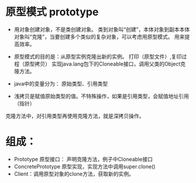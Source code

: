# 原型模式 prototype

* 用对象创建对象，不是类创建对象。
类到对象叫“创建”，本体对象到副本本体对象叫“克隆”，当要创建多个类似的复杂对象，可以考虑用原型模式。
用来提高效率。

* 原型模式的目的是：从原型实例克隆出新的实例。
打印（原型文件）,复印过程（原型拷贝）
实现java.lang包下的Cloneable接口，调用父类的Object克隆方法。


* java中的变量分为：
    原始类型、引用类型

* 浅拷贝是赋值原始类型的值。不特殊操作，如果是引用类型，会赋值地址引用（指针）

克隆方法中，对引用类型再使用克隆方法，就是深拷贝操作。

# 组成：
  * Prototype 原型接口：
        声明克隆方法，例子中Cloneable接口
  * ConcretePrototype 原型实现，实现方法中调用super.clone()
  * Client：调用原型对象的clone方法，获取新的实例。